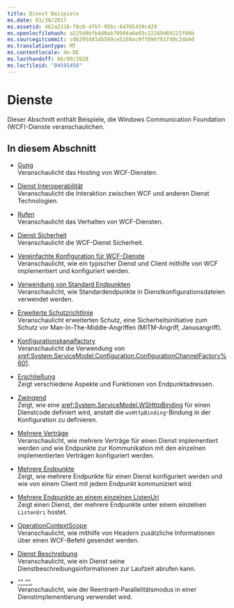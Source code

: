 ```yaml
---
title: Dienst Beispiele
ms.date: 03/30/2017
ms.assetid: 462a2218-f8c6-4fb7-95bc-64765459c429
ms.openlocfilehash: a225d9bfb4d0ab70904a6e03c22269d69122f00b
ms.sourcegitcommit: cdb295dd1db589ce5169ac9ff096f01fd0c2da9d
ms.translationtype: MT
ms.contentlocale: de-DE
ms.lasthandoff: 06/09/2020
ms.locfileid: "84591458"
---
```

# <a name="services"></a>Dienste

Dieser Abschnitt enthält Beispiele, die Windows Communication Foundation (WCF)-Dienste veranschaulichen.

## <a name="in-this-section"></a>In diesem Abschnitt

- [Gung](../feature-details/hosting.md)\
Veranschaulicht das Hosting von WCF-Diensten.

- [Dienst Interoperabilität](service-interoperability.md)\
Veranschaulicht die Interaktion zwischen WCF und anderen Dienst Technologien.

- [Rufen](behaviors.md)\
Veranschaulicht das Verhalten von WCF-Diensten.

- [Dienst Sicherheit](service-security.md)\
Veranschaulicht die WCF-Dienst Sicherheit.

- [Vereinfachte Konfiguration für WCF-Dienste](simplified-configuration-for-wcf-services.md)\
Veranschaulicht, wie ein typischer Dienst und Client mithilfe von WCF implementiert und konfiguriert werden.

- [Verwendung von Standard Endpunkten](usage-of-standard-endpoints.md)\
Veranschaulicht, wie Standardendpunkte in Dienstkonfigurationsdateien verwendet werden.

- [Erweiterte Schutzrichtlinie](extended-protection-policy.md)\
Veranschaulicht erweiterten Schutz, eine Sicherheitsinitiative zum Schutz vor Man-In-The-Middle-Angriffen (MITM-Angriff, Janusangriff).

- [Konfigurationskanalfactory](configuration-channel-factory.md)\
Veranschaulicht die Verwendung von <xref:System.ServiceModel.Configuration.ConfigurationChannelFactory%601>.

- [Erschließung](addressing.md)\
Zeigt verschiedene Aspekte und Funktionen von Endpunktadressen.

- [Zwingend](imperative.md)\
Zeigt, wie eine <xref:System.ServiceModel.WSHttpBinding> für einen Dienstcode definiert wird, anstatt die `wsHttpBinding`-Bindung in der Konfiguration zu definieren.

- [Mehrere Verträge](multiple-contracts.md)\
Veranschaulicht, wie mehrere Verträge für einen Dienst implementiert werden und wie Endpunkte zur Kommunikation mit den einzelnen implementierten Verträgen konfiguriert werden.

- [Mehrere Endpunkte](multiple-endpoints.md)\
Zeigt, wie mehrere Endpunkte für einen Dienst konfiguriert werden und wie von einem Client mit jedem Endpunkt kommuniziert wird.

- [Mehrere Endpunkte an einem einzelnen ListenUri](multiple-endpoints-at-a-single-listenuri.md)\
Zeigt einen Dienst, der mehrere Endpunkte unter einem einzelnen `ListenUri` hostet.

- [OperationContextScope](operationcontextscope.md)\
Veranschaulicht, wie mithilfe von Headern zusätzliche Informationen über einen WCF-Befehl gesendet werden.

- [Dienst Beschreibung](service-description.md)\
Veranschaulicht, wie ein Dienst seine Dienstbeschreibungsinformationen zur Laufzeit abrufen kann.

- ["" "".](concurrencymode-reentrant.md)\
Veranschaulicht, wie der Reentrant-Parallelitätsmodus in einer Dienstimplementierung verwendet wird.
